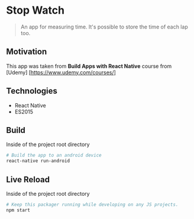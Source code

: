 Stop Watch
==========

> An app for measuring time. It's possible to store the time of each lap too.

## Motivation
This app was taken from **Build Apps with React Native** course from [Udemy] [https://www.udemy.com/courses/]

## Technologies

* React Native
* ES2015


## Build
Inside of the project root directory
```sh
# Build the app to an android device
react-native run-android
```

## Live Reload
Inside of the project root directory
```sh
# Keep this packager running while developing on any JS projects.
npm start
```
